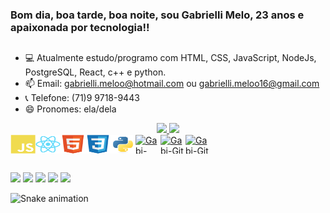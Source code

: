 ### Bom dia, boa tarde, boa noite, sou Gabrielli Melo, 23 anos e apaixonada por tecnologia!!
##

- 💻 Atualmente estudo/programo com HTML, CSS, JavaScript, NodeJs, PostgreSQL, React, c++ e python.
- 📫 Email: gabrielli.meloo@hotmail.com ou gabrielli.meloo16@gmail.com
- 📞 Telefone: (71)9 9718-9443
- 😄 Pronomes: ela/dela

<div align="center">
  <a href="https://github.com/Gabrielli5047">
  <img height="180em" src="https://github-readme-stats.vercel.app/api?username=Gabrielli5047&show_icons=true&theme=dracula&include_all_commits=true&count_private=true"/>
  <img height="180em" src="https://github-readme-stats.vercel.app/api/top-langs/?username=Gabrielli5047&layout=compact&langs_count=7&theme=dracula"/>
</div>
<div style="display: flex"><br>
  <img align="center" alt="Gabi-Js" height="30" width="40" src="https://raw.githubusercontent.com/devicons/devicon/master/icons/javascript/javascript-plain.svg">
  <img align="center" alt="Gabi-React" height="30" width="40" src="https://raw.githubusercontent.com/devicons/devicon/master/icons/react/react-original.svg">
  <img align="center" alt="Gabi-HTML" height="30" width="40" src="https://raw.githubusercontent.com/devicons/devicon/master/icons/html5/html5-original.svg">
  <img align="center" alt="Gabi-CSS" height="30" width="40" src="https://raw.githubusercontent.com/devicons/devicon/master/icons/css3/css3-original.svg">
  <img align="center" alt="Gabi-Python" height="30" width="40" src="https://raw.githubusercontent.com/devicons/devicon/master/icons/python/python-original.svg">
  <img align="center" alt="Gabi-PostgreSQL" height="30" width="40" src="https://cdn.jsdelivr.net/gh/devicons/devicon/icons/postgresql/postgresql-original.svg" />
  <img align="center" alt="Gabi-Git" height="30" width="40" src="https://cdn.jsdelivr.net/gh/devicons/devicon/icons/git/git-original.svg" />
  <img align="center" alt="Gabi-Git" height="30" width="40" src="https://cdn.jsdelivr.net/gh/devicons/devicon/icons/github/github-original.svg" />
</div>
  
  ##
  
  <div> 
  <a href="https://www.instagram.com/gabrielli.meloo/" target="_blank"><img src="https://img.shields.io/badge/-Instagram-%23E4405F?style=for-the-badge&logo=instagram&logoColor=white" target="_blank"></a>
 <a href="https://discord.gg/Gabrielli#2553" target="_blank"><img src="https://img.shields.io/badge/Discord-7289DA?style=for-the-badge&logo=discord&logoColor=white" target="_blank"></a> 
  <a href = "mailto:gabrielli.meloo@hotmail.com"><img src="https://img.shields.io/badge/-Gmail-%23333?style=for-the-badge&logo=gmail&logoColor=white" target="_blank"></a>
  <a href = "mailto:gabrielli.meloo16@gmail.com"><img src="https://img.shields.io/badge/-Gmail-%23333?style=for-the-badge&logo=gmail&logoColor=white" target="_blank"></a>
  <a href="https://www.linkedin.com/in/gabrielli-borges-b02341207/" target="_blank"><img src="https://img.shields.io/badge/-LinkedIn-%230077B5?style=for-the-badge&logo=linkedin&logoColor=white" target="_blank"></a> 

  ![Snake animation](https://github.com/Gabrielli5047/Gabrielli5047)
 
</div>
